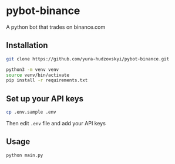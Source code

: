 # pybot-binance

A python bot that trades on binance.com

## Installation

```bash
git clone https://github.com/yura-hudzovskyi/pybot-binance.git
````
```bash
python3 -m venv venv
source venv/bin/activate
pip install -r requirements.txt
```

## Set up your API keys
```bash
cp .env.sample .env
```
Then edit `.env` file and add your API keys

## Usage

```bash
python main.py
```
